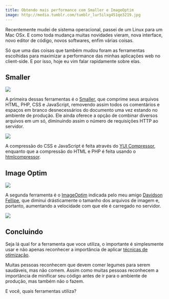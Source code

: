 ```yaml
---
title: Obtendo mais performance com Smaller e ImageOptim
image: http://media.tumblr.com/tumblr_lur5ilxg451qe3219.jpg
---
```


Recentemente mudei de sistema operacional, passei de um Linux para um Mac OSx. E como toda mudança muitas novidades vieram, nova interface, novo editor de código, novos softwares, enfim várias coisas.

Só que uma das coisas que também mudou foram as ferramentas escolhidas para maximizar a performance das minhas aplicações web no client-side. E por isso, hoje eu vim falar rapidamente sobre elas.

<!-- more -->

## Smaller

[![](http://media.tumblr.com/tumblr_lupsfuDJp91qe3219.jpg)](http://smallerapp.com/)

A primeira dessas ferramentas é o [Smaller](http://smallerapp.com/), que comprime seus arquivos HTML, PHP, CSS e JavaScript, removendo assim todos os comentários e espaços em branco desnecessários do documento uma vez estando no ambiente de produção. Ele ainda oferece a opção de combinar diversos arquivos em um só, diminuindo assim o número de requisições HTTP ao servidor.

![](http://media.tumblr.com/tumblr_luprp0MzX21qe3219.png)

A compressão do CSS e JavaScript é feita através do [YUI Compressor](http://developer.yahoo.com/yui/compressor/), enquanto que a compressão do HTML e PHP é feita usando o [htmlcompressor](http://code.google.com/p/htmlcompressor/).

## Image Optim

[![](http://media.tumblr.com/tumblr_lupsg8MpGz1qe3219.jpg)](http://imageoptim.pornel.net/)

A segunda ferramenta é o [ImageOptim](http://imageoptim.pornel.net/) indicada pelo meu amigo [Davidson Fellipe](http://fellipe.com/), que diminui drásticamente o tamanho dos arquivos de imagem e, portanto, aumentando a velocidade com que ele é carregado no servidor.

![](http://media.tumblr.com/tumblr_luprttXtyj1qe3219.png)

## Concluindo

Seja lá qual for a ferramenta que voce utiliza, o importante é simplesmente usar e não apenas reconhecer a importância de aplicar [técnicas de otimização](http://developer.yahoo.com/performance/rules.html).

Muitas pessoas reconhecem que devem comer legumes para serem saudáveis, mas não comem. Assim como muitas pessoas reconhecem a importância de minificar seu código antes de ir para o ambiente de produção, mas também não o fazem.

E você, quais ferramentas utiliza?